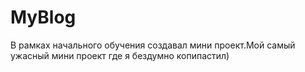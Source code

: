 # MyBlog
В рамках начального обучения создавал мини проект.Мой самый ужасный мини проект где я бездумно копипастил)
